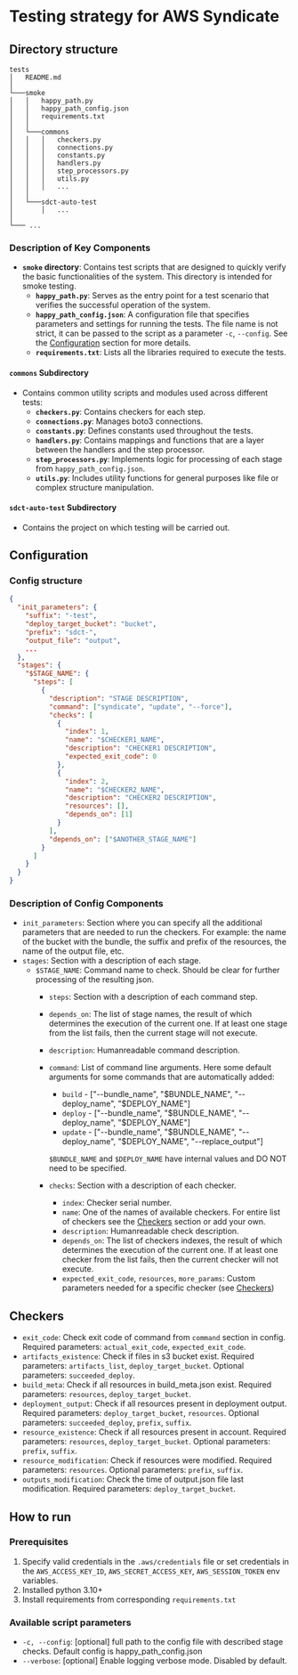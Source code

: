 # Testing strategy for AWS Syndicate

## Directory structure
```
tests
│   README.md  
│
└───smoke
│   │   happy_path.py
│   │   happy_path_config.json
│   │   requirements.txt
│   │
│   └───commons
│   │   │   checkers.py
│   │   │   connections.py
│   │   │   constants.py
│   │   │   handlers.py
│   │   │   step_processors.py
│   │   │   utils.py
│   │   │   ...
│   │
│   └───sdct-auto-test
│       │   ...
│   
└─── ...
```

### Description of Key Components

- **`smoke` directory**: Contains test scripts that are designed to quickly verify the basic functionalities of the system. This directory is intended for smoke testing.
  - **`happy_path.py`**: Serves as the entry point for a test scenario that verifies the successful operation of the system.
  - **`happy_path_config.json`**: A configuration file that specifies parameters and settings for running the tests. The file name is not strict, it can be passed to the script as a parameter `-c`, `--config`. See the [Configuration](#configuration) section for more details.
  - **`requirements.txt`**: Lists all the libraries required to execute the tests.

#### `commons` Subdirectory
- Contains common utility scripts and modules used across different tests:
  - **`checkers.py`**: Contains checkers for each step.
  - **`connections.py`**: Manages boto3 connections.
  - **`constants.py`**: Defines constants used throughout the tests.
  - **`handlers.py`**: Contains mappings and functions that are a layer between the handlers and the step processor.
  - **`step_processors.py`**: Implements logic for processing of each stage from `happy_path_config.json`.
  - **`utils.py`**: Includes utility functions for general purposes like file or complex structure manipulation.

#### `sdct-auto-test` Subdirectory
- Contains the project on which testing will be carried out.

## Configuration

### Config structure
```json
{
  "init_parameters": {
    "suffix": "-test",
    "deploy_target_bucket": "bucket",
    "prefix": "sdct-",
    "output_file": "output",
    ...
  },
  "stages": {
    "$STAGE_NAME": {
      "steps": [
        {
          "description": "STAGE DESCRIPTION",
          "command": ["syndicate", "update", "--force"],
          "checks": [
            {
              "index": 1,
              "name": "$CHECKER1_NAME",
              "description": "CHECKER1 DESCRIPTION",
              "expected_exit_code": 0
            },
            {
              "index": 2,
              "name": "$CHECKER2_NAME",
              "description": "CHECKER2 DESCRIPTION",
              "resources": [],
              "depends_on": [1]
            }
          ],
          "depends_on": ["$ANOTHER_STAGE_NAME"]
        }
      ]
    }
  }
}
```

### Description of Config Components
- `init_parameters`: Section where you can specify all the additional parameters that are needed to run the checkers. For example: the name of the bucket with the bundle, the suffix and prefix of the resources, the name of the output file, etc.
- `stages`: Section with a description of each stage.
  - `$STAGE_NAME`: Command name to check. Should be clear for further processing of the resulting json.
    - `steps`: Section with a description of each command step. 
    - `depends_on`: The list of stage names, the result of which determines the execution of the current one. If at least one stage from the list fails, then the current stage will not execute.
    - `description`: Humanreadable command description.
    - `command`: List of command line arguments. Here some default arguments for some commands that are automatically added:
      - `build` - ["--bundle_name", "$BUNDLE_NAME", "--deploy_name", "$DEPLOY_NAME"]
      - `deploy` - ["--bundle_name", "$BUNDLE_NAME", "--deploy_name", "$DEPLOY_NAME"]
      - `update` - ["--bundle_name", "$BUNDLE_NAME", "--deploy_name", "$DEPLOY_NAME", "--replace_output"]
    
      `$BUNDLE_NAME` and `$DEPLOY_NAME` have internal values and DO NOT need to be specified.
    - `checks`: Section with a description of each checker.
      - `index`: Checker serial number.
      - `name`: One of the names of available checkers. For entire list of checkers see the [Checkers](#checkers) section or add your own.
      - `description`: Humanreadable check description.
      - `depends_on`: The list of checkers indexes, the result of which determines the execution of the current one. If at least one checker from the list fails, then the current checker will not execute.
      - `expected_exit_code`, `resources`, `more_params`: Custom parameters needed for a specific checker (see [Checkers](#checkers))

## Checkers
- `exit_code`: Check exit code of command from `command` section in config. Required parameters: `actual_exit_code`, `expected_exit_code`.
- `artifacts_existence`: Check if files in s3 bucket exist. Required parameters: `artifacts_list`, `deploy_target_bucket`. Optional parameters: `succeeded_deploy`.
- `build_meta`: Check if all resources in build_meta.json exist. Required parameters: `resources`, `deploy_target_bucket`.
- `deployment_output`: Check if all resources present in deployment output. Required parameters: `deploy_target_bucket`, `resources`. Optional parameters: `succeeded_deploy`, `prefix`, `suffix`.
- `resource_existence`: Check if all resources present in account. Required parameters: `resources`, `deploy_target_bucket`. Optional parameters: `prefix`, `suffix`.
- `resource_modification`: Check if resources were modified. Required parameters: `resources`. Optional parameters: `prefix`, `suffix`.
- `outputs_modification`: Check the time of output.json file last modification. Required parameters: `deploy_target_bucket`.

## How to run
### Prerequisites
1. Specify valid credentials in the `.aws/credentials` file or set credentials in the `AWS_ACCESS_KEY_ID`, `AWS_SECRET_ACCESS_KEY`, `AWS_SESSION_TOKEN` env variables.
2. Installed python 3.10+
3. Install requirements from corresponding `requirements.txt`

### Available script parameters
  - `-c, --config`: [optional] full path to the config file with described stage checks. Default config is happy_path_config.json
  - `--verbose`: [optional] Enable logging verbose mode. Disabled by default.
